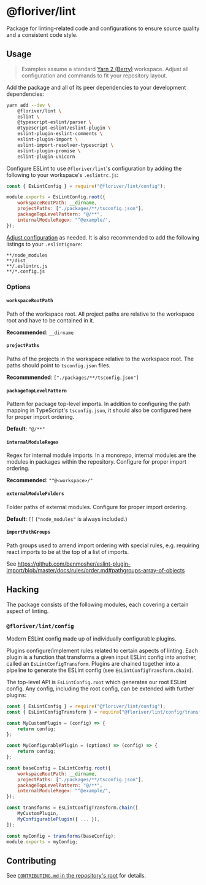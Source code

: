 # @floriver/lint

Package for linting-related code and configurations to ensure source quality and a consistent code style.

## Usage

> Examples assume a standard [Yarn 2 (Berry)](https://yarnpkg.com) workspace. Adjust all configuration and commands to fit your repository layout.

Add the package and all of its peer dependencies to your development dependencies:

```sh
yarn add --dev \
    @floriver/lint \
    eslint \
    @typescript-eslint/parser \
    @typescript-eslint/eslint-plugin \
    eslint-plugin-eslint-comments \
    eslint-plugin-import \
    eslint-import-resolver-typescript \
    eslint-plugin-promise \
    eslint-plugin-unicorn
```

Configure ESLint to use `@floriver/lint`'s configuration by adding the following to your workspace's `.eslintrc.js`:

```js
const { EsLintConfig } = require("@floriver/lint/config");

module.exports = EsLintConfig.root({
    workspaceRootPath: __dirname,
    projectPaths: ["./packages/**/tsconfig.json"],
    packageTopLevelPattern: "@/**",
    internalModuleRegex: "^@example/",
});
```

[Adjust configuration](#options) as needed. It is also recommended to add the following listings to your `.eslintignore`:

```
**/node_modules
**/dist
**/.eslintrc.js
**/*.config.js
```

### Options

#### `workspaceRootPath`

Path of the workspace root. All project paths are relative to the workspace root and have to be contained in it.

**Recommended**: `__dirname`

#### `projectPaths`

Paths of the projects in the workspace relative to the workspace root. The paths should point to `tsconfig.json` files.

**Recommmended**: `["./packages/**​/tsconfig.json"]`

#### `packageTopLevelPattern`

Pattern for package top-level imports. In addition to configuring the path mapping in TypeScript's `tsconfig.json`, it should also be configured here for proper import ordering.

**Default**: `"@/**"`

#### `internalModuleRegex`

Regex for internal module imports. In a monorepo, internal modules are the modules in packages within the repository. Configure for proper import ordering.

**Recommended**: `"^@<workspace>/"`

#### `externalModuleFolders`

Folder paths of external modules. Configure for proper import ordering.

**Default**: `[]` (`"node_modules"` is always included.)

#### `importPathGroups`

Path groups used to amend import ordering with special rules, e.g. requiring react imports to be at the top of a list of imports.

See https://github.com/benmosher/eslint-plugin-import/blob/master/docs/rules/order.md#pathgroups-array-of-objects

## Hacking

The package consists of the following modules, each covering a certain aspect of linting.

### `@floriver/lint/config`

Modern ESLint config made up of individually configurable plugins.

Plugins configure/implement rules related to certain aspects of linting. Each plugin is a function that transforms a given input ESLint config into another, called an `EsLintConfigTransform`. Plugins are chained together into a pipeline to generate the ESLint config (see `EsLintConfigTransform.chain`).

The top-level API is `EsLintConfig.root` which generates our root ESLint config. Any config, including the root config, can be extended with further plugins:

```js
const { EsLintConfig } = require("@floriver/lint/config");
const { EsLintConfigTransform } = require("@floriver/lint/config/transform");

const MyCustomPlugin = (config) => {
    return config;
};

const MyConfigurablePlugin = (options) => (config) => {
    return config;
};

const baseConfig = EsLintConfig.root({
    workspaceRootPath: __dirname,
    projectPaths: ["./packages/**/tsconfig.json"],
    packageTopLevelPattern: "@/**",
    internalModuleRegex: "^@example/",
});

const transforms = EsLintConfigTransform.chain([
    MyCustomPlugin,
    MyConfigurablePlugin({ ... }),
]);

const myConfig = transforms(baseConfig);
module.exports = myConfig;
```

## Contributing

See [`CONTRIBUTING.md` in the repository's root](/CONTRIBUTING.md) for details.
